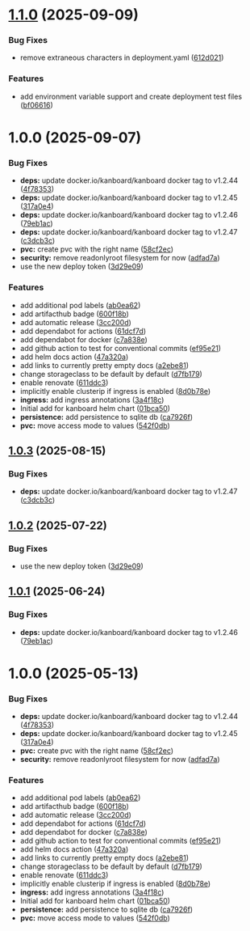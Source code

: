 # [1.1.0](https://github.com/chjtxwd/kanboard-helm/compare/1.0.0...1.1.0) (2025-09-09)


### Bug Fixes

* remove extraneous characters in deployment.yaml ([612d021](https://github.com/chjtxwd/kanboard-helm/commit/612d021320f0033614fee8dc301de6e1f5304955))


### Features

* add environment variable support and create deployment test files ([bf06616](https://github.com/chjtxwd/kanboard-helm/commit/bf06616b91508d8aa48e48484c2a6f13f612a495))

# 1.0.0 (2025-09-07)


### Bug Fixes

* **deps:** update docker.io/kanboard/kanboard docker tag to v1.2.44 ([4f78353](https://github.com/chjtxwd/kanboard-helm/commit/4f78353fbfb60379d49ce7e43daa297af8218667))
* **deps:** update docker.io/kanboard/kanboard docker tag to v1.2.45 ([317a0e4](https://github.com/chjtxwd/kanboard-helm/commit/317a0e4b1962159fc9ce651773c0e1bdec97e6ab))
* **deps:** update docker.io/kanboard/kanboard docker tag to v1.2.46 ([79eb1ac](https://github.com/chjtxwd/kanboard-helm/commit/79eb1acc03d03c0ffc98cec34b26d374317c15f0))
* **deps:** update docker.io/kanboard/kanboard docker tag to v1.2.47 ([c3dcb3c](https://github.com/chjtxwd/kanboard-helm/commit/c3dcb3cc9203608408d049bfd208ab6d77f25935))
* **pvc:** create pvc with the right name ([58cf2ec](https://github.com/chjtxwd/kanboard-helm/commit/58cf2ec61f63f564b003550475556f7f6f5a8bc3))
* **security:** remove readonlyroot filesystem for now ([adfad7a](https://github.com/chjtxwd/kanboard-helm/commit/adfad7ab7a98555c101d8ce3c34750b9aaf52d27))
* use the new deploy token ([3d29e09](https://github.com/chjtxwd/kanboard-helm/commit/3d29e0997b687ba77d023a885f03d9d07757df41))


### Features

* add additional pod labels ([ab0ea62](https://github.com/chjtxwd/kanboard-helm/commit/ab0ea62cc510604eab7a5ccf8dcb259e25096815))
* add artifacthub badge ([600f18b](https://github.com/chjtxwd/kanboard-helm/commit/600f18b28c0d039e7b814943591eb7591b491b28))
* add automatic release ([3cc200d](https://github.com/chjtxwd/kanboard-helm/commit/3cc200d935ad1226045962240345935419c97e4b))
* add dependabot for actions ([61dcf7d](https://github.com/chjtxwd/kanboard-helm/commit/61dcf7dedcc2f57a98d24fa411cdd80abe84fbc2))
* add dependabot for docker ([c7a838e](https://github.com/chjtxwd/kanboard-helm/commit/c7a838e4a1ee37a398325a935a442da786be06f7))
* add github action to test for conventional commits ([ef95e21](https://github.com/chjtxwd/kanboard-helm/commit/ef95e213b8d7584fd932303a552fa31b983ac1bc))
* add helm docs action ([47a320a](https://github.com/chjtxwd/kanboard-helm/commit/47a320a3694b160008d61716b61317c3353c8660))
* add links to currently pretty empty docs ([a2ebe81](https://github.com/chjtxwd/kanboard-helm/commit/a2ebe81524f383da511798102556a8284cd11bf4))
* change storageclass to be default by default ([d7fb179](https://github.com/chjtxwd/kanboard-helm/commit/d7fb179bb2cfc98996257e73b9307b0622b21960))
* enable renovate ([611ddc3](https://github.com/chjtxwd/kanboard-helm/commit/611ddc314b5ad283bd7aba89bca13488104ba841))
* implicitly enable clusterip if ingress is enabled ([8d0b78e](https://github.com/chjtxwd/kanboard-helm/commit/8d0b78e398061a013edbe26338d7e5da1217f087))
* **ingress:** add ingress annotations ([3a4f18c](https://github.com/chjtxwd/kanboard-helm/commit/3a4f18c56178c3af48e6d8a326c91196abca8fc6))
* Initial add for kanboard helm chart ([01bca50](https://github.com/chjtxwd/kanboard-helm/commit/01bca50602977202b6224a8774547ffb3b32f53c))
* **persistence:** add persistence to sqlite db ([ca7926f](https://github.com/chjtxwd/kanboard-helm/commit/ca7926f6eac56de700b73acdddc72b5b36e7b2cf))
* **pvc:** move access mode to values ([542f0db](https://github.com/chjtxwd/kanboard-helm/commit/542f0db9f7fbd889655b6a2190b56c88e77122d5))

## [1.0.3](https://github.com/kube-the-home/kanboard-helm/compare/1.0.2...1.0.3) (2025-08-15)


### Bug Fixes

* **deps:** update docker.io/kanboard/kanboard docker tag to v1.2.47 ([c3dcb3c](https://github.com/kube-the-home/kanboard-helm/commit/c3dcb3cc9203608408d049bfd208ab6d77f25935))

## [1.0.2](https://github.com/kube-the-home/kanboard-helm/compare/1.0.1...1.0.2) (2025-07-22)


### Bug Fixes

* use the new deploy token ([3d29e09](https://github.com/kube-the-home/kanboard-helm/commit/3d29e0997b687ba77d023a885f03d9d07757df41))

## [1.0.1](https://github.com/kube-the-home/kanboard-helm/compare/1.0.0...1.0.1) (2025-06-24)


### Bug Fixes

* **deps:** update docker.io/kanboard/kanboard docker tag to v1.2.46 ([79eb1ac](https://github.com/kube-the-home/kanboard-helm/commit/79eb1acc03d03c0ffc98cec34b26d374317c15f0))

# 1.0.0 (2025-05-13)


### Bug Fixes

* **deps:** update docker.io/kanboard/kanboard docker tag to v1.2.44 ([4f78353](https://github.com/kube-the-home/kanboard-helm/commit/4f78353fbfb60379d49ce7e43daa297af8218667))
* **deps:** update docker.io/kanboard/kanboard docker tag to v1.2.45 ([317a0e4](https://github.com/kube-the-home/kanboard-helm/commit/317a0e4b1962159fc9ce651773c0e1bdec97e6ab))
* **pvc:** create pvc with the right name ([58cf2ec](https://github.com/kube-the-home/kanboard-helm/commit/58cf2ec61f63f564b003550475556f7f6f5a8bc3))
* **security:** remove readonlyroot filesystem for now ([adfad7a](https://github.com/kube-the-home/kanboard-helm/commit/adfad7ab7a98555c101d8ce3c34750b9aaf52d27))


### Features

* add additional pod labels ([ab0ea62](https://github.com/kube-the-home/kanboard-helm/commit/ab0ea62cc510604eab7a5ccf8dcb259e25096815))
* add artifacthub badge ([600f18b](https://github.com/kube-the-home/kanboard-helm/commit/600f18b28c0d039e7b814943591eb7591b491b28))
* add automatic release ([3cc200d](https://github.com/kube-the-home/kanboard-helm/commit/3cc200d935ad1226045962240345935419c97e4b))
* add dependabot for actions ([61dcf7d](https://github.com/kube-the-home/kanboard-helm/commit/61dcf7dedcc2f57a98d24fa411cdd80abe84fbc2))
* add dependabot for docker ([c7a838e](https://github.com/kube-the-home/kanboard-helm/commit/c7a838e4a1ee37a398325a935a442da786be06f7))
* add github action to test for conventional commits ([ef95e21](https://github.com/kube-the-home/kanboard-helm/commit/ef95e213b8d7584fd932303a552fa31b983ac1bc))
* add helm docs action ([47a320a](https://github.com/kube-the-home/kanboard-helm/commit/47a320a3694b160008d61716b61317c3353c8660))
* add links to currently pretty empty docs ([a2ebe81](https://github.com/kube-the-home/kanboard-helm/commit/a2ebe81524f383da511798102556a8284cd11bf4))
* change storageclass to be default by default ([d7fb179](https://github.com/kube-the-home/kanboard-helm/commit/d7fb179bb2cfc98996257e73b9307b0622b21960))
* enable renovate ([611ddc3](https://github.com/kube-the-home/kanboard-helm/commit/611ddc314b5ad283bd7aba89bca13488104ba841))
* implicitly enable clusterip if ingress is enabled ([8d0b78e](https://github.com/kube-the-home/kanboard-helm/commit/8d0b78e398061a013edbe26338d7e5da1217f087))
* **ingress:** add ingress annotations ([3a4f18c](https://github.com/kube-the-home/kanboard-helm/commit/3a4f18c56178c3af48e6d8a326c91196abca8fc6))
* Initial add for kanboard helm chart ([01bca50](https://github.com/kube-the-home/kanboard-helm/commit/01bca50602977202b6224a8774547ffb3b32f53c))
* **persistence:** add persistence to sqlite db ([ca7926f](https://github.com/kube-the-home/kanboard-helm/commit/ca7926f6eac56de700b73acdddc72b5b36e7b2cf))
* **pvc:** move access mode to values ([542f0db](https://github.com/kube-the-home/kanboard-helm/commit/542f0db9f7fbd889655b6a2190b56c88e77122d5))
